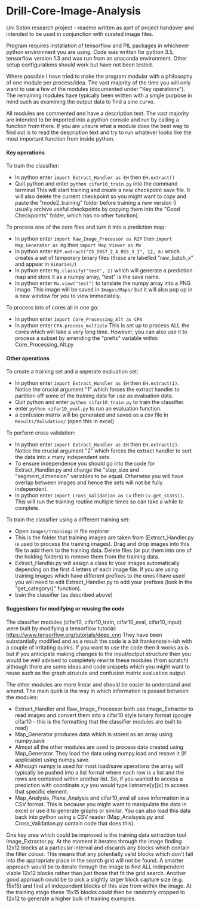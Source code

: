 # Drill-Core-Image-Analysis
Uni Soton research project - readme written as aprt of project handover and intended to be used in conjunction with curated image files.

Program requires installation of tensorflow and PIL packages in whichever python environment you are using. Code was written for python 3.5, tensorflow version 1.3 and was run from an anaconda environment. Other setup configurations should work but have not been tested.

Where possible I have tried to make the program modular with a philosophy of one module per process/idea. The vast majority of the time you will only want to use a few of the modules (documented under "Key operations"). The remaining modules have typically been written with a single purpose in mind such as examining the output data to find a sine curve.

All modules are commented and have a description text. The vast majority are intended to be imported into a python console and run by calling a function from there. If you are unsure what a module does the best way to find out is to read the description text and try to run whatever looks like the most important function from inside python.

#### Key operations

To train the classifier:
 - In python enter `import Extract_Handler as EH` then `EH.extract()`
 - Quit python and enter `python cifar10_train.py` into the command terminal
This will start training and create a new checkpoint save file. It will also delete the current checkpoint so you might want to copy and paste the "mode2_training" folder before training a new version (I usually archive useful checkpoints by copying them into the "Good Checkpoints" folder, which has no other function).

To process one of the core files and turn it into a prediction map:
 - In python enter `import Raw_Image_Processor as RIP` then `import Map_Generator as Mg` then `import Map_Viewer as Mv`
 - In python enter `RIP.extract("CS_5057_2_A_055_3_1", 12, 6)` which creates a set of temporary binary files (these are labelled "raw_batch_x" and appear in `Binaries/`)
 - In python enter `Mg.classify("test", 2)` which will generate a prediction map and store it as a numpy array, "test" is the save name.
 - In python enter `Mv.view("test")` to tanslate the numpy array into a PNG image. This image will be saved in `Images/Maps/` but it will also pop up in a new window for you to view immediately.
 
To process lots of cores all in one go:
 - In python enter `import Core_Processing_Alt as CPA`
 - In python enter `CPA.process_multiple`
This is set up to process ALL the cores which will take a very long time. However, you can also use it to process a subset by amending the "prefix" variable within Core_Processing_Alt.py

#### Other operations

To create a training set and a seperate evaluation set:
 - In python enter `import Extract_Handler as EH` then `EH.extract(1)`. Notice the crucial argument "1" which forces the extract handler to partition off some of the training data for use as evaluation data.
 - Quit python and enter `python cifar10_train.py` to train the classifier.
 - enter `python cifar10_eval.py` to run an evaluation function.
 - a confusion matrix will be generated and saved as a csv file in `Results/Validation/` (open this in excel)
 
To perform cross validation:
 - In python enter `import Extract_Handler as EH` then `EH.extract(2)`. Notice the crucial argument "2" which forces the extract handler to sort the data into x many independent sets.
 - To ensure independence you should go into the code for Extract_Handler.py and change the "step_size and "segment_dimension" variables to be equal. Otherwise you will have overlap between images and hence the sets will not be fully independent.
 - In python enter `import Cross_Validation as Cv` then `Cv.get_stats()`. This will run the training routine multiple times so can take a while to complete.
 
To train the classifier using a different training set:
 - Open `Images/Training2` in file explorer
 - This is the folder that training images are taken from (Extract_Handler.py is used to process the training images). Drag and drop images into this file to add them to the training data. Delete files (or put them into one of the holding folders) to remove them from the training data.
 - Extract_Handler.py will assign a class to your images automatically depending on the first 4 letters of each image file. If you are using training images which have different prefixes to the ones I have used you will need to edit Extract_Handler.py to add your prefixes (look in the "get_category()" function).
 - train the classifier (as described above)
 
#### Suggestions for modifying or reusing the code
 
The classifier modules (cifar10, cifar10_train, cifar10_eval, cifar10_input) were built by modifying a tensorflow tutorial: https://www.tensorflow.org/tutorials/deep_cnn
They have been substantially modified and as a result the code is a bit frankenstein-ish with a couple of irritating quirks. If you want to use the code then it works as is but if you anticipate making changes to the input/output structure then you would be well advised to completely rewrite these modules (from scratch) although there are some ideas and code snippets which you might want to reuse such as the graph strucute and confusion matrix evaluation output.

The other modules are more linear and should be easier to understand and amend. The main quirk is the way in which information is passed between the modules:
 - Extract_Handler and Raw_Image_Processor both use Image_Extractor to read images and convert them into a cifar10 style binary format (google cifar10 - this is the formatting that the classifier modules are built to read)
 - Map_Generator produces data which is stored as an array using numpy.save
 - Almost all the other modules are used to process data created using Map_Generator. They load the data using numpy.load and resave it (if applicable) using numpy.save.
 - Although numpy is used for most load/save operations the array will typically be pushed into a list format where each row is a list and the rows are contained within another list. So, if you wanted to access a prediction with coordinate x,y you would type listname[y][x] to access that specific element.
 - Map_Analysis, Plane_Analysis and cifar10_eval all save information in a CSV format. This is because you might want to manipulate the data in excel or use it to generate graphs or similar. You can also load this data back into python using a CSV reader (Map_Analsysis.py and Cross_Validation.py contain code that does this).
 
One key area which could be improved is the training data extraction tool Image_Extractor.py. At the moment it iterates through the image finding 12x12 blocks at a particular interval and discards any blocks which contain the filter colour. This means that any potentially valid blocks which don't fall into the appropriate place in the search grid will not be found. A smarter approach would be to iterate through the image to find ALL independent viable 12x12 blocks rather than just those that fit the grid search. Another good approach could be to pick a slightly larger block capture size (e.g. 15x15) and find all independent blocks of this size from within the image. At the training stage these 15x15 blocks could then be randomly cropped to 12x12 to generate a higher bulk of training examples.
